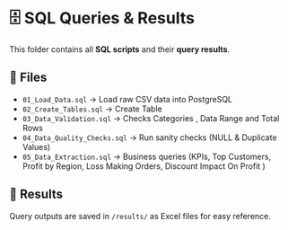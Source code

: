 # 🗄️ SQL Queries & Results

This folder contains all **SQL scripts** and their **query results**.  

## 📂 Files
- `01_Load_Data.sql` → Load raw CSV data into PostgreSQL  
- `02_Create_Tables.sql` → Create Table  
- `03_Data_Validation.sql` → Checks Categories , Data Range and Total Rows
- `04_Data_Quality_Checks.sql` → Run sanity checks (NULL & Duplicate Values)
- `05_Data_Extraction.sql` → Business queries (KPIs, Top Customers, Profit by Region, Loss Making Orders, Discount Impact On Profit )  

## 📂 Results
Query outputs are saved in `/results/` as Excel files for easy reference.  
